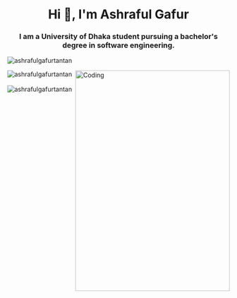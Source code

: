 <!--
**Ashrafulgafurtantan/Ashrafulgafurtantan** is a ✨ _special_ ✨ repository because its `README.md` (this file) appears on your GitHub profile.

Here are some ideas to get you started:

- 🔭 I’m currently working on ...
- 🌱 I’m currently learning ...
- 👯 I’m looking to collaborate on ...
- 🤔 I’m looking for help with ...
- 💬 Ask me about ...
- 📫 How to reach me: ...
- 😄 Pronouns: ...
- ⚡ Fun fact: ...
-->

<h1 align="center">Hi 👋, I'm Ashraful Gafur</h1>
<h3 align="center">I am a University of Dhaka student pursuing a bachelor's degree in software engineering.</h3>

<p align="left"> <img src="https://komarev.com/ghpvc/?username=ashrafulgafurtantan&label=Profile%20views&color=0e75b6&style=flat" alt="ashrafulgafurtantan" /> </p>

<p><img align="left" src="https://github-readme-stats.vercel.app/api/top-langs?username=ashrafulgafurtantan&show_icons=true&locale=en&layout=compact" alt="ashrafulgafurtantan" /></p>
<img align="right" alt="Coding" width="350" height="500" src="https://cdn.dribbble.com/users/1027121/screenshots/10752712/media/3c24efe9c82fe1c8bcf3d93fa4893341.gif">

<p>&nbsp;<img align="left" src="https://github-readme-stats.vercel.app/api?username=ashrafulgafurtantan&show_icons=true&locale=en" alt="ashrafulgafurtantan" /></p>
